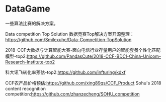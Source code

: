 # DataGame

一些算法比赛的解决方案。

Data competition Top Solution 数据竞赛Top解决方案开源整理：https://github.com/Smilexuhc/Data-Competition-TopSolution

2018-CCF大数据与计算智能大赛-面向电信行业存量用户的智能套餐个性化匹配模型-top2:https://github.com/PandasCute/2018-CCF-BDCI-China-Unicom-Research-Institute-top2

科大讯飞转化率预估-top2:https://github.com/infturing/kdxf

CCF农产品价格预估:https://github.com/xing89qs/CCF_Product
Sohu's 2018 content recognition competition:https://github.com/zhanzecheng/SOHU_competition
